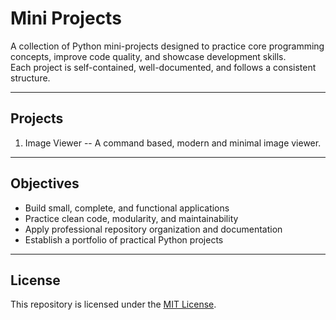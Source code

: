 # Mini Projects

A collection of Python mini-projects designed to practice core programming concepts, improve code quality, and showcase development skills.  
Each project is self-contained, well-documented, and follows a consistent structure.

---

## Projects

1. Image Viewer -- A command based, modern and minimal image viewer.

---

## Objectives
- Build small, complete, and functional applications  
- Practice clean code, modularity, and maintainability  
- Apply professional repository organization and documentation  
- Establish a portfolio of practical Python projects  

---

## License
This repository is licensed under the [MIT License](./LICENSE).
